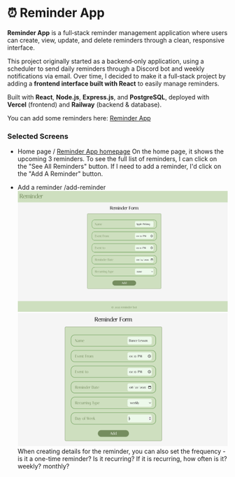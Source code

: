 # ⏰ Reminder App

**Reminder App** is a full‑stack reminder management application where users can create, view, update, and delete reminders through a clean, responsive interface.

This project originally started as a backend‑only application, using a scheduler to send daily reminders through a Discord bot and weekly notifications via email. Over time, I decided to make it a full‑stack project by adding a **frontend interface built with React** to easily manage reminders.

Built with **React**, **Node.js**, **Express.js**, and **PostgreSQL**, deployed with **Vercel** (frontend) and **Railway** (backend & database).

You can add some reminders here: [Reminder App](https://reminder-bot-sigma.vercel.app)

### Selected Screens 
* Home page /
[Reminder App homepage](./src/assets/screenshot1.png)
On the home page, it shows the upcoming 3 reminders. To see the full list of reminders, I can click on the "See All Reminders" button. If I need to add a reminder, I'd click on the "Add A Reminder" button.

* Add a reminder /add-reminder
![Add reminder1](./src/assets/screenshot2.png) ![Add reminder2](./src/assets/screenshot3.png)
When creating details for the reminder, you can also set the frequency - is it a one-time reminder? Is it recurring?
If it is recurring, how often is it? weekly? monthly?


